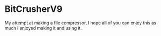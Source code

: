 # BitCrusherV9
My attempt at making a file compressor, I hope all of you can enjoy this as much i enjoyed making it and using it.
